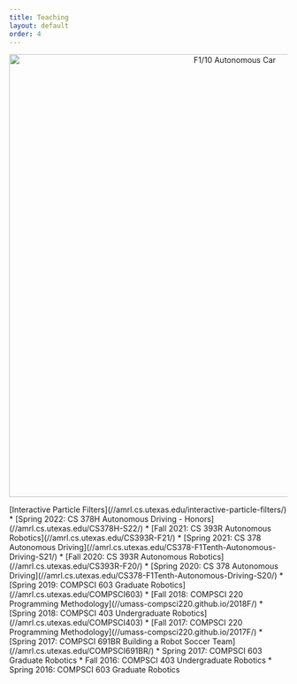 ```yaml
---
title: Teaching
layout: default
order: 4
---
```


<p align="center">
<img src="assets/cars.jpg" alt="F1/10 Autonomous Car" width="800">
</p>
[Interactive Particle Filters](//amrl.cs.utexas.edu/interactive-particle-filters/)
* [Spring 2022: CS 378H Autonomous Driving - Honors](//amrl.cs.utexas.edu/CS378H-S22/)
* [Fall 2021: CS 393R Autonomous Robotics](//amrl.cs.utexas.edu/CS393R-F21/)
* [Spring 2021: CS 378 Autonomous Driving](//amrl.cs.utexas.edu/CS378-F1Tenth-Autonomous-Driving-S21/)
* [Fall 2020: CS 393R Autonomous Robotics](//amrl.cs.utexas.edu/CS393R-F20/)
* [Spring 2020: CS 378 Autonomous Driving](//amrl.cs.utexas.edu/CS378-F1Tenth-Autonomous-Driving-S20/)
* [Spring 2019: COMPSCI 603 Graduate Robotics](//amrl.cs.utexas.edu/COMPSCI603)
* [Fall 2018: COMPSCI 220 Programming Methodology](//umass-compsci220.github.io/2018F/)
* [Spring 2018: COMPSCI 403 Undergraduate Robotics](//amrl.cs.utexas.edu/COMPSCI403)
* [Fall 2017: COMPSCI 220 Programming Methodology](//umass-compsci220.github.io/2017F/)
* [Spring 2017: COMPSCI 691BR Building a Robot Soccer Team](//amrl.cs.utexas.edu/COMPSCI691BR/)
* Spring 2017: COMPSCI 603 Graduate Robotics
* Fall 2016: COMPSCI 403 Undergraduate Robotics
* Spring 2016: COMPSCI 603 Graduate Robotics
